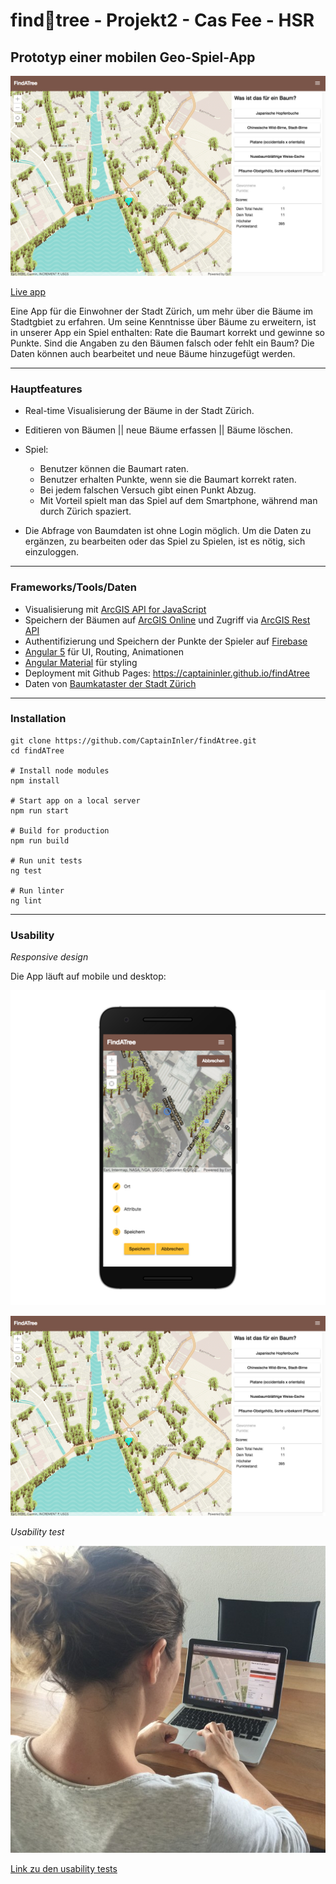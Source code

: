 # find:evergreen_tree:tree - Projekt2 - Cas Fee - HSR

## Prototyp einer mobilen Geo-Spiel-App
[![screenshot](./src/assets/images/desktop-screenshot.png)](https://captaininler.github.io/findAtree/)

[Live app](https://captaininler.github.io/findAtree/)

Eine App für die Einwohner der Stadt Zürich, um mehr über die Bäume im Stadtgbiet zu erfahren.
Um seine Kenntnisse über Bäume zu erweitern, ist in unserer App ein Spiel enthalten: Rate die Baumart korrekt und gewinne so Punkte.
Sind die Angaben zu den Bäumen falsch oder fehlt ein Baum? Die Daten können auch bearbeitet und neue Bäume hinzugefügt werden.

---
### Hauptfeatures

  - Real-time Visualisierung der Bäume in der Stadt Zürich.
  - Editieren von Bäumen || neue Bäume erfassen || Bäume löschen.
  - Spiel:
      - Benutzer können die Baumart raten.
      - Benutzer erhalten Punkte, wenn sie die Baumart korrekt raten.
      - Bei jedem falschen Versuch gibt einen Punkt Abzug.
      - Mit Vorteil spielt man das Spiel auf dem Smartphone, während man durch Zürich spaziert.

  - Die Abfrage von Baumdaten ist ohne Login möglich. Um die Daten zu ergänzen, zu bearbeiten oder das Spiel zu Spielen, ist es nötig, sich einzuloggen.

---

### Frameworks/Tools/Daten
- Visualisierung mit [ArcGIS API for JavaScript](https://developers.arcgis.com/javascript/)
- Speichern der Bäumen auf [ArcGIS Online](https://doc.arcgis.com/en/arcgis-online/reference/what-is-agol.htm) und Zugriff via [ArcGIS Rest API](https://developers.arcgis.com/rest/services-reference/working-with-services-you-ve-published.htm)
- Authentifizierung und Speichern der Punkte der Spieler auf [Firebase](https://firebase.google.com/)
- [Angular 5](https://angular.io/) für UI, Routing, Animationen
- [Angular Material](https://material.angular.io/) für styling
- Deployment mit Github Pages: https://captaininler.github.io/findAtree
- Daten von [Baumkataster der Stadt Zürich](https://data.stadt-zuerich.ch/dataset/baumkataster)

---

### Installation

```
git clone https://github.com/CaptainInler/findAtree.git
cd findATree

# Install node modules
npm install

# Start app on a local server
npm run start

# Build for production
npm run build

# Run unit tests
ng test

# Run linter
ng lint

```

---

### Usability

*Responsive design*

Die App läuft auf mobile und desktop:

![screenshot](./src/assets/images/mobile-screenshot.png)

![screenshot](./src/assets/images/desktop-screenshot.png)


*Usability test*

![user_study_screenshot](./usabilitytesting/Usabilitytest.jpg)

[Link zu den usability tests](./usabilitytesting/usabilitytest.md)



